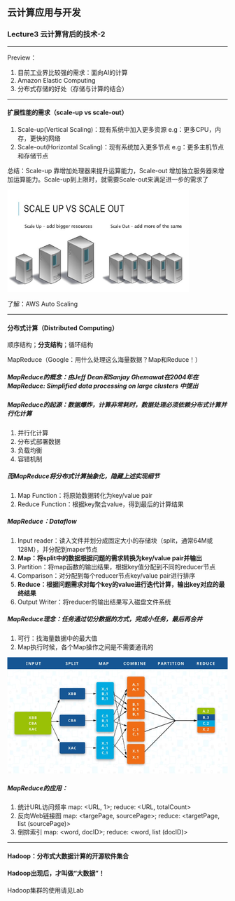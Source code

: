 ## 云计算应用与开发

### Lecture3 云计算背后的技术-2

------

Preview：

1. 目前工业界比较强的需求：面向AI的计算
2. Amazon Elastic Computing
3. 分布式存储的好处（存储与计算的结合）

------

#### 扩展性能的需求（scale-up vs scale-out）

1. Scale-up(Vertical Scaling)：现有系统中加入更多资源 e.g：更多CPU，内存，更快的网络
2. Scale-out(Horizontal Scaling)：现有系统加入更多节点 e.g：更多主机节点和存储节点

总结：Scale-up 靠增加处理器来提升运算能力，Scale-out 增加独立服务器来增加运算能力。Scale-up到上限时，就需要Scale-out来满足进一步的需求了

<img src="images/scale-out-scale-up.jpg" alt="scale-out-scale-up.jpg" style="zoom:65%;" />

了解：AWS Auto Scaling

------

#### 分布式计算（Distributed Computing）

顺序结构；**分支结构**；循环结构

MapReduce（Google：用什么处理这么海量数据？Map和Reduce！）

##### MapReduce的概念：由Jeff Dean和Sanjay Ghemawat在2004年在 *MapReduce: Simplified data processing on large clusters* 中提出

##### MapReduce的起源：数据爆炸，计算非常耗时，数据处理必须依赖分布式计算并行化计算

1. 并行化计算
2. 分布式部署数据
3. 负载均衡
4. 容错机制

##### 而MapReduce将分布式计算抽象化，隐藏上述实现细节

1. Map Function：将原始数据转化为key/value pair
2. Reduce Function：根据key聚合value，得到最后的计算结果

##### MapReduce：Dataflow

1. Input reader：读入文件并划分成固定大小的存储块（split，通常64M或128M），并分配到maper节点
2. **Map：将split中的数据根据问题的需求转换为key/value pair并输出**
3. Partition：将map函数的输出结果，根据key值分配到不同的reducer节点
4. Comparison：对分配到每个reducer节点key/value pair进行排序
5. **Reduce：根据问题需求对每个key的value进行迭代计算，输出key对应的最终结果**
6. Output Writer：将reducer的输出结果写入磁盘文件系统

##### MapReduce理念：任务通过切分数据的方式，完成小任务，最后再合并

1. 可行：找海量数据中的最大值
2. Map执行时候，各个Map操作之间是不需要通讯的

<img src="images/what-is-mapreduce.jpg" alt="what-is-mapreduce.jpg" style="zoom:75%;" />

##### MapReduce的应用：

1. 统计URL访问频率 map: <URL, 1>; reduce: <URL, totalCount>
2. 反向Web链接图 map: <targePage, sourcePage>; reduce: <targetPage, list (sourcePage)>
3. 倒排索引 map: <word, docID>; reduce: <word, list (docID)>

------

#### Hadoop：分布式大数据计算的开源软件集合

#### Hadoop出现后，才叫做“大数据”！

Hadoop集群的使用请见Lab

